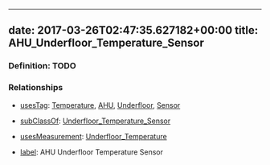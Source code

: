 
---
date: 2017-03-26T02:47:35.627182+00:00
title: AHU_Underfloor_Temperature_Sensor
---
### Definition: TODO

### Relationships

* [usesTag](https://brickschema.org/schema/1.0/BrickFrame#usesTag): [Temperature](https://brickschema.org/schema/1.0/BrickTag#Temperature), [AHU](https://brickschema.org/schema/1.0/BrickTag#AHU), [Underfloor](https://brickschema.org/schema/1.0/BrickTag#Underfloor), [Sensor](https://brickschema.org/schema/1.0/BrickTag#Sensor)

* [subClassOf](http://www.w3.org/2000/01/rdf-schema#subClassOf): [Underfloor_Temperature_Sensor](https://brickschema.org/schema/1.0/Brick#Underfloor_Temperature_Sensor)

* [usesMeasurement](https://brickschema.org/schema/1.0/BrickFrame#usesMeasurement): [Underfloor_Temperature](https://brickschema.org/schema/1.0/Brick#Underfloor_Temperature)

* [label](http://www.w3.org/2000/01/rdf-schema#label): AHU Underfloor Temperature Sensor
